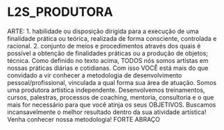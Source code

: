 # L2S_PRODUTORA
ARTE: 1. habilidade ou disposição dirigida para a execução de uma finalidade prática ou teórica, realizada de forma consciente, controlada e racional. 
2. conjunto de meios e procedimentos através dos quais é possível a obtenção de finalidades práticas ou a produção de objetos; técnica.
Como definido no texto acima, TODOS nós somos artistas em nossas práticas diárias e cotidianas. Com isso VOCÊ está mais do que convidado a vir conhecer a metodologia de desenvolvimento pessoal/profissional, vinculada a qual forma sua área de atuação.
Somos uma produtora artística independente. Desenvolvemos treinamentos, cursos, palestras, processos de coaching, mentoria, consultoria e o que mais for necessário para que você atinja os seus OBJETIVOS. Buscamos incansavelmente o melhor resultado dentro da sua atividade artística! Venha conhecer nossa metodologia! FORTE ABRAÇO
